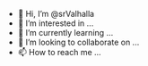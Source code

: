 - 👋 Hi, I’m @srValhalla
- 👀 I’m interested in ...
- 🌱 I’m currently learning ...
- 💞️ I’m looking to collaborate on ...
- 📫 How to reach me ...

<!---
srValhalla/srValhalla is a ✨ special ✨ repository because its `README.md` (this file) appears on your GitHub profile.
You can click the Preview link to take a look at your changes.
--->
